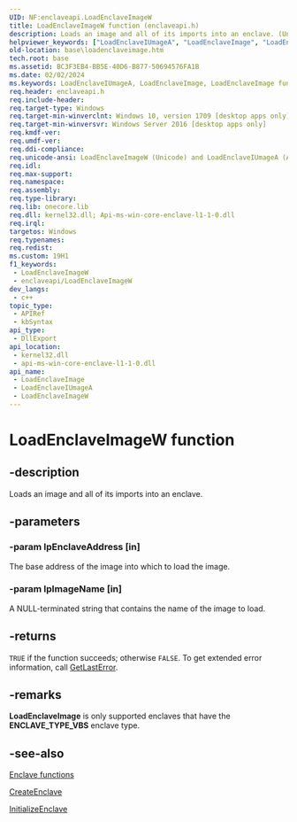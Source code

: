 ```yaml
---
UID: NF:enclaveapi.LoadEnclaveImageW
title: LoadEnclaveImageW function (enclaveapi.h)
description: Loads an image and all of its imports into an enclave. (Unicode)
helpviewer_keywords: ["LoadEnclaveIUmageA", "LoadEnclaveImage", "LoadEnclaveImage function", "LoadEnclaveImageW", "base.loadenclaveimage", "enclaveapi/LoadEnclaveIUmageA", "enclaveapi/LoadEnclaveImage", "enclaveapi/LoadEnclaveImageW"]
old-location: base\loadenclaveimage.htm
tech.root: base
ms.assetid: BC3F3EB4-BB5E-40D6-B877-50694576FA1B
ms.date: 02/02/2024
ms.keywords: LoadEnclaveIUmageA, LoadEnclaveImage, LoadEnclaveImage function, LoadEnclaveImageW, base.loadenclaveimage, enclaveapi/LoadEnclaveIUmageA, enclaveapi/LoadEnclaveImage, enclaveapi/LoadEnclaveImageW
req.header: enclaveapi.h
req.include-header: 
req.target-type: Windows
req.target-min-winverclnt: Windows 10, version 1709 [desktop apps only]
req.target-min-winversvr: Windows Server 2016 [desktop apps only]
req.kmdf-ver: 
req.umdf-ver: 
req.ddi-compliance: 
req.unicode-ansi: LoadEnclaveImageW (Unicode) and LoadEnclaveIUmageA (ANSI)
req.idl: 
req.max-support: 
req.namespace: 
req.assembly: 
req.type-library: 
req.lib: onecore.lib
req.dll: kernel32.dll; Api-ms-win-core-enclave-l1-1-0.dll
req.irql: 
targetos: Windows
req.typenames: 
req.redist: 
ms.custom: 19H1
f1_keywords:
 - LoadEnclaveImageW
 - enclaveapi/LoadEnclaveImageW
dev_langs:
 - c++
topic_type:
 - APIRef
 - kbSyntax
api_type:
 - DllExport
api_location:
 - kernel32.dll
 - api-ms-win-core-enclave-l1-1-0.dll
api_name:
 - LoadEnclaveImage
 - LoadEnclaveIUmageA
 - LoadEnclaveImageW
---
```


# LoadEnclaveImageW function

## -description

Loads an image and all of its imports into an enclave.

## -parameters

### -param lpEnclaveAddress [in]

The base address of the image into which to load the image.

### -param lpImageName [in]

A NULL-terminated string that contains the name of the image to load.

## -returns

`TRUE` if the function succeeds; otherwise `FALSE`. To get extended error information, call [GetLastError](../errhandlingapi/nf-errhandlingapi-getlasterror.md).

## -remarks

**LoadEnclaveImage** is only supported enclaves that have the **ENCLAVE_TYPE_VBS** enclave type.

## -see-also

[Enclave functions](/windows/win32/trusted-execution/enclaves-functions)

[CreateEnclave](nf-enclaveapi-createenclave.md)

[InitializeEnclave](nf-enclaveapi-initializeenclave.md)
